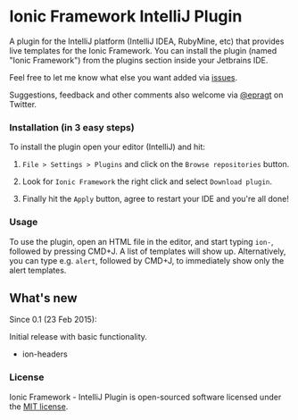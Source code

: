 Ionic Framework IntelliJ Plugin
===============================

A plugin for the IntelliJ platform (IntelliJ IDEA, RubyMine, etc) that provides live templates for the Ionic Framework. You can install the plugin (named "Ionic Framework") from the plugins section inside your Jetbrains IDE.

Feel free to let me know what else you want added via [issues](https://github.com/bodiam/idea-ionic/issues).

Suggestions, feedback and other comments also welcome via [@epragt](https://twitter.com/epragt) on Twitter.

### Installation (in 3 easy steps)

To install the plugin open your editor (IntelliJ) and hit:

1) `File > Settings > Plugins` and click on the `Browse repositories` button.

2) Look for `Ionic Framework` the right click and select `Download plugin`.

3) Finally hit the `Apply` button, agree to restart your IDE and you're all done!

### Usage

To use the plugin, open an HTML file in the editor, and start typing `ion-`, followed by pressing CMD+J. A list of templates will show up. Alternatively, you can type e.g. `alert`, followed by CMD+J, to immediately show only the alert templates.

## What's new

Since 0.1 (23 Feb 2015):

Initial release with basic functionality.

- ion-headers

### License

Ionic Framework - IntelliJ Plugin is open-sourced software licensed under the [MIT license](http://opensource.org/licenses/MIT).
